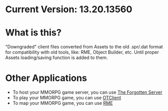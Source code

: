 Current Version: 13.20.13560
=============

What is this?
=============

"Downgraded" client files converted from Assets to the old .spr/.dat format
for compatibility with old tools, like: RME, Object Builder, etc.
Until proper Assets loading/saving function is added to them.


Other Applications
==========

* To host your MMORPG game server, you can use [The Forgotten Server](https://github.com/otland/forgottenserver)
* To play your MMORPG game, you can use [OTClient](https://github.com/mehah/otclient)
* To map your MMORPG game, you can use [RME](https://github.com/hjnilsson/rme/releases)
